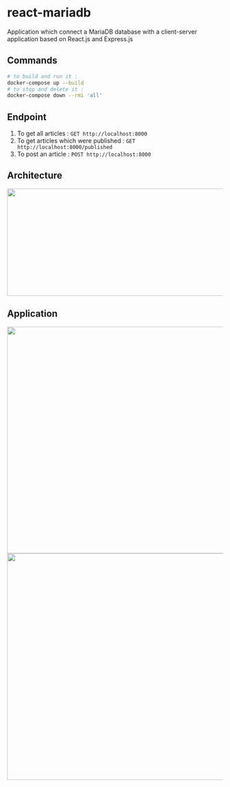 # react-mariadb

Application which connect a MariaDB database with a client-server application based on React.js and Express.js

## Commands

```bash
# to build and run it :
docker-compose up --build
# to stop and delete it :
docker-compose down --rmi 'all'
```
## Endpoint

1. To get all articles : `GET http://localhost:8000`
2. To get articles which were published : `GET http://localhost:8000/published`
3. To post an article : `POST http://localhost:8000`

## Architecture

<div align="center">
  <img src="https://github.com/maxgfr/react-mariadb/blob/master/screenshots/architecture.png" height="250" width="800"/>
</div>

## Application

<div align="center">
  <img src="https://github.com/maxgfr/react-mariadb/blob/master/screenshots/home.png" height="528,75" width="940"/>
  <img src="https://github.com/maxgfr/react-mariadb/blob/master/screenshots/add.png" height="528,75" width="940"/>
</div>
